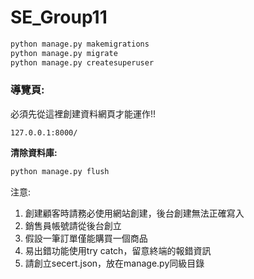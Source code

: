 # SE_Group11

```python
python manage.py makemigrations
python manage.py migrate
python manage.py createsuperuser
```

### 導覽頁: ###
必須先從這裡創建資料網頁才能運作!!
```
127.0.0.1:8000/
```

**清除資料庫:**
```python
python manage.py flush
```

注意:
1. 創建顧客時請務必使用網站創建，後台創建無法正確寫入
2. 銷售員帳號請從後台創立
3. 假設一筆訂單僅能購買一個商品
4. 易出錯功能使用try catch，留意終端的報錯資訊
5. 請創立secert.json，放在manage.py同級目錄
